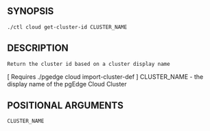 ## SYNOPSIS
    ./ctl cloud get-cluster-id CLUSTER_NAME
 
## DESCRIPTION
    Return the cluster id based on a cluster display name
[ Requires ./pgedge cloud import-cluster-def ]
  CLUSTER_NAME - the display name of the pgEdge Cloud Cluster
 
## POSITIONAL ARGUMENTS
    CLUSTER_NAME
